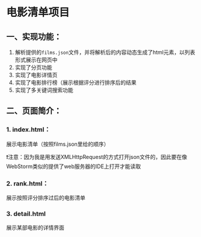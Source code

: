 # 电影清单项目

## 一、实现功能：

1. 解析提供的`films.json`文件，并将解析后的内容动态生成了html元素，以列表形式展示在网页中
2. 实现了分页功能
3. 实现了电影详情页
4. 实现了电影排行榜（展示根据评分进行排序后的结果
5. 实现了多关键词搜索功能

## 二、页面简介：

### 1. index.html：

展示电影清单（按照films.json里给的顺序）

❗️注意：因为我是用发送XMLHttpRequest的方式打开json文件的，因此要在像WebStorm类似的提供了web服务器的IDE上打开才能读取



### 2. rank.html：

展示按照评分排序过后的电影清单



### 3. detail.html

展示某部电影的详情界面

